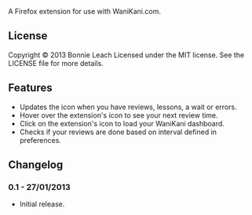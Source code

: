 A Firefox extension for use with WaniKani.com.

## License

Copyright © 2013 Bonnie Leach
Licensed under the MIT license. See the LICENSE file for more details.

## Features

* Updates the icon when you have reviews, lessons, a wait or errors.
* Hover over the extension's icon to see your next review time.
* Click on the extension's icon to load your WaniKani dashboard.
* Checks if your reviews are done based on interval defined in preferences.

## Changelog

### 0.1 - 27/01/2013

* Initial release.
